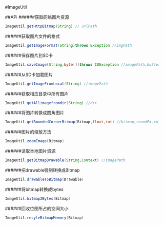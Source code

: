 #ImageUtil
  
##API
######获取网络图片资源
```JAVA
ImageUtil.getHttpBitmap(String) // urlPath
```
######获取图片文件的格式
```JAVA
ImageUtil.getImageFormat(String)throws Exception //imgPath
```
######保存图片到SD卡
```JAVA
ImageUtil.saveImage(String,byte[])throws IOException //imagePath,buffer
```
######从SD卡加载图片
```JAVA
ImageUtil.getImageFromLocal(String) //imagePath
```
######获取相应目录中所有图片
```JAVA
ImageUtil.getAllimagefromdir(String) //dir
```
######将图片转换成圆角图片
```JAVA
ImageUtil.getRoundedCornerBitmap(Bitmap,float,int) //bitmap,roundPx,color
```
######图片的缩放方法
```JAVA
ImageUtil.zoomImage(Bitmap)
```
######读取本地图片资源
```JAVA
ImageUtil.getBitmapDrawable(String,Context) //imagePath
```
######把drawable强制转换成Bitmap
```JAVA
ImageUtil.drawableToBitmap(Drawable)
```
######将bitmap转换成bytes
```JAVA
ImageUtil.bitmap2Bytes(Bitmap)
```
######回收位图所占的空间大小
```JAVA
ImageUtil.recyleBitmapMemory(Bitmap)
```